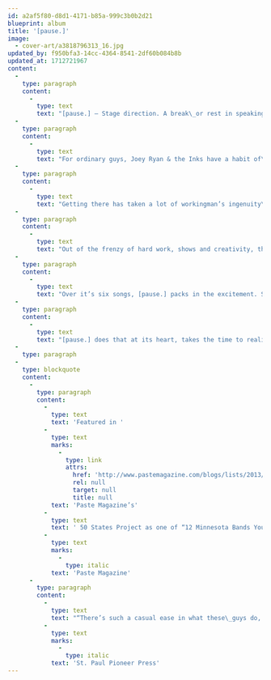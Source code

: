 ```yaml
---
id: a2af5f80-d8d1-4171-b85a-999c3b0b2d21
blueprint: album
title: '[pause.]'
image:
  - cover-art/a3818796313_16.jpg
updated_by: f950bfa3-14cc-4364-8541-2df60b084b8b
updated_at: 1712721967
content:
  -
    type: paragraph
    content:
      -
        type: text
        text: "[pause.] – Stage direction. A break\_or rest in speaking or reading\_to emphasize meaning."
  -
    type: paragraph
    content:
      -
        type: text
        text: "For ordinary guys, Joey Ryan & the Inks have a habit of\_making extraordinary music. Over the past five years, Joey\_Ryan, brothers Matt and Chris Mitchell, Ryan Mach, and\_Tim Dickson have solidified their place on local airwaves\_and stages and as the go-to band for catchy pop tunes with\_60s sunshine beats, with slivers of doo-wop on top of smart\_instrumental progression, topped by Ryan’s crystal-clear,\_bittersweet vocals."
  -
    type: paragraph
    content:
      -
        type: text
        text: "Getting there has taken a lot of workingman’s ingenuity\_– recording around work schedules, setting up a studio in\_Ryan’s basement, and relying on the support and patience\_of friends and girlfriends. The music with a mutual respect\_and collaboration between the bandmates, and the pleasure\_of playing has paid off for the Inks. The two full length\_records under their belt have been popular and critically\_acclaimed; 2009’s Well, Here We Are Then as a Top 10 Local\_Release in both the St. Paul Pioneer Press and Minneapolis\_Star Tribune and 2011’s Dennis Lane recognized by the St.\_Paul Pioneer Press as the #1 Minnesota release of the year."
  -
    type: paragraph
    content:
      -
        type: text
        text: "Out of the frenzy of hard work, shows and creativity, the\_third release from Joey Ryan & the Inks rises above. A six-\_song EP titled [pause.], due in May 2013, takes its title’s\_advice and gives the work of the past years the space to\_breathe, grow and move on. More layered, psychedelic and\_narrative, the characters and imagery of [pause.] come along\_with a transformative confidence, populated with egos and\_love affairs that are at once recognizable and universal."
  -
    type: paragraph
    content:
      -
        type: text
        text: "Over it’s six songs, [pause.] packs in the excitement. Sweet-ness gets a turn in the lead single “Of A Feather” while “A\_Pompous Chorus Line” skews between light and dark and\_“The Transfiguration of Mr. Wolf” charts challenge and\_transformation. The more shimmering indie-pop “A Lonely\_Spark” recalls the best of Ben Gibbard, “Loose Ends” offers\_up mutual dissolution with a twist and album closer “For A\_Minute” takes a slow gospel survey of trying to fit in, turn-\_ing into a joyful invitation to enjoy the moment as it lasts."
  -
    type: paragraph
    content:
      -
        type: text
        text: "[pause.] does that at its heart, takes the time to realize that\_meaning is made through music, through the performance\_and creativity there is joy and the regularity of life falls away.\_If Joey Ryan & the Inks are the ordinary guys their laidback\_demeanor makes them out to be, their music makes them\_extraordinary. [pause.] celebrates the look forward, and\_takes us along for the ride."
  -
    type: paragraph
  -
    type: blockquote
    content:
      -
        type: paragraph
        content:
          -
            type: text
            text: 'Featured in '
          -
            type: text
            marks:
              -
                type: link
                attrs:
                  href: 'http://www.pastemagazine.com/blogs/lists/2013/07/12-minnesota-bands-you-should-listen-to-now.html'
                  rel: null
                  target: null
                  title: null
            text: 'Paste Magazine’s'
          -
            type: text
            text: ' 50 States Project as one of “12 Minnesota Bands You Should Listen To Now” – '
          -
            type: text
            marks:
              -
                type: italic
            text: 'Paste Magazine'
      -
        type: paragraph
        content:
          -
            type: text
            text: "“There’s such a casual ease in what these\_guys do, they make elegance feel nearly\_effortless.” – "
          -
            type: text
            marks:
              -
                type: italic
            text: 'St. Paul Pioneer Press'
---
```

